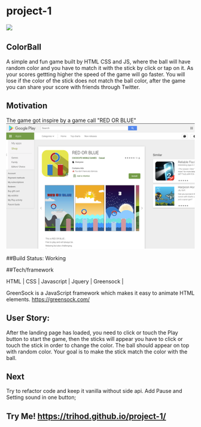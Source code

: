 # project-1
![](img/landingpage.png)
## ColorBall

A simple and fun game built by HTML CSS and JS, where the ball will have random color and you have to match it with the stick by click or tap on it. As your scores gettting higher the speed of the game will go faster. You will lose if the color of the stick does not match the ball color, after the game you can share your score with friends through Twitter. 

## Motivation

The game got inspire by a game call "RED OR BLUE" 
![Image of RED OR BLUE](img/Preference.png)

##Build Status: Working

##Tech/framework

HTML |  CSS | Javascript | Jquery | Greensock |

GreenSock is a JavaScript framework which makes it easy to animate HTML elements. https://greensock.com/

## User Story:

After the landing page has loaded, you need to click or touch the Play button to start the game, then the sticks will appear you have to click or touch the stick in order to change the color. The ball should appear on top with random color. Your goal is to make the stick match the color with the ball.

## Next 

Try to refactor code and keep it vanilla without side api.
Add Pause and Setting sound in one button;

## Try Me! https://trihod.github.io/project-1/ 
